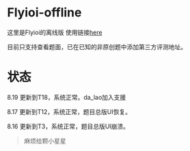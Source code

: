 # Flyioi-offline
这里是Flyioi的离线版
使用链接[here](https://yl.micdz.cn/)

目前只支持查看题面，已在已知的非原创题中添加第三方评测地址。
# 状态
8.19 更新到T18，系统正常。da_lao加入支援

8.17 更新到T12，系统正常，题目总版UI恢复。

8.16 更新到T3，系统正常，题目总版UI崩溃。

> 麻烦给颗小星星

